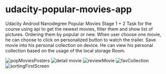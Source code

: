 # udacity-popular-movies-app
Udacity Android Nanodegree Popular Movies Stage 1 + 2
Task for the course using api to get the newest movies, filter them and show list of pictures. Ordering them by popular or new. 
When user choose one movie, he can choose to click on personalized button to watch the trailer.
Save movie into his personal collection on device.
He can view his personal collection based on the usage of the local storage Room.

![popMoviesPosters](https://github.com/petq01/udacity-popular-movies-app/blob/master/popMoviesPosters.png?raw=true)
![detail movie](https://github.com/petq01/udacity-popular-movies-app/blob/master/detail%20movie.png?raw=true)
![reviewMovie](https://github.com/petq01/udacity-popular-movies-app/blob/master/reviewMovie.png?raw=true)
![favCollection](https://github.com/petq01/udacity-popular-movies-app/blob/master/favCollection.png?raw=true)
![sortingFirstScreen](https://github.com/petq01/udacity-popular-movies-app/blob/master/sortingFirstScreen.png?raw=true)
